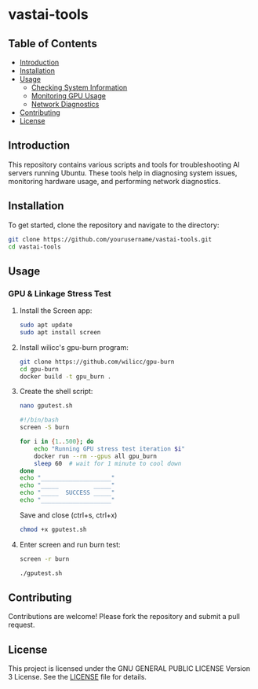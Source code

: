 # vastai-tools

## Table of Contents

- [Introduction](#introduction)
- [Installation](#installation)
- [Usage](#usage)
    - [Checking System Information](#checking-system-information)
    - [Monitoring GPU Usage](#monitoring-gpu-usage)
    - [Network Diagnostics](#network-diagnostics)
- [Contributing](#contributing)
- [License](#license)

## Introduction

This repository contains various scripts and tools for troubleshooting AI servers running Ubuntu. These tools help in diagnosing system issues, monitoring hardware usage, and performing network diagnostics.

## Installation

To get started, clone the repository and navigate to the directory:

```bash
git clone https://github.com/yourusername/vastai-tools.git
cd vastai-tools
```

## Usage

### GPU & Linkage Stress Test

1. Install the Screen app:

    ```bash
    sudo apt update
    sudo apt install screen
    ```

2. Install wilicc's gpu-burn program:

    ```bash
    git clone https://github.com/wilicc/gpu-burn
    cd gpu-burn
    docker build -t gpu_burn .
    ```

3. Create the shell script:

    ```bash
    nano gputest.sh
    ```
    ```bash
    #!/bin/bash
    screen -S burn

    for i in {1..500}; do
        echo "Running GPU stress test iteration $i"
        docker run --rm --gpus all gpu_burn
        sleep 60  # wait for 1 minute to cool down
    done
    echo "____________________"
    echo "_____          _____"
    echo "_____  SUCCESS _____"
    echo "____________________"
    ```
    Save and close (ctrl+s, ctrl+x)
    ```bash
    chmod +x gputest.sh
    ```

4. Enter screen and run burn test:

    ```bash
    screen -r burn
    ```
    ```bash
    ./gputest.sh
    ```

## Contributing

Contributions are welcome! Please fork the repository and submit a pull request.

## License

This project is licensed under the GNU GENERAL PUBLIC LICENSE Version 3 License. See the [LICENSE](LICENSE) file for details.